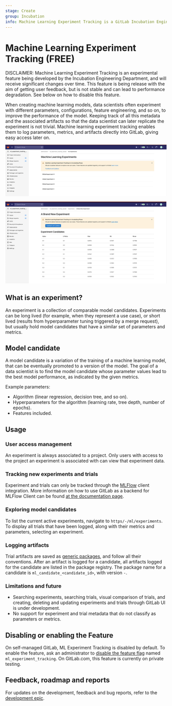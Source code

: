 ```yaml
---
stage: Create
group: Incubation
info: Machine Learning Experiment Tracking is a GitLab Incubation Engineering program. No technical writer assigned to this group.
---
```


# Machine Learning Experiment Tracking **(FREE)**

DISCLAIMER:
Machine Learning Experiment Tracking is an experimental feature being developed by the Incubation Engineering Department,
and will receive significant changes over time. This feature is being release with the aim of getting user feedback, but
is not stable and can lead to performance degradation. See below on how to disable this feature.

When creating machine learning models, data scientists often experiment with different parameters, configurations, feature
engineering, and so on, to improve the performance of the model. Keeping track of all this metadata and the associated
artifacts so that the data scientist can later replicate the experiment is not trivial. Machine learning experiment
tracking enables them to log parameters, metrics, and artifacts directly into GitLab, giving easy access later on.

![List of Experiments](img/experiments.png)

![Experiment Candidates](img/candidates.png)

## What is an experiment?

An experiment is a collection of comparable model candidates. Experiments can be long lived (for example, when they represent
a use case), or short lived (results from hyperparameter tuning triggered by a merge request), but usually hold model candidates
that have a similar set of parameters and metrics.

## Model candidate

A model candidate is a variation of the training of a machine learning model, that can be eventually promoted to a version
of the model. The goal of a data scientist is to find the model candidate whose parameter values lead to the best model
performance, as indicated by the given metrics.

Example parameters:

- Algorithm (linear regression, decision tree, and so on).
- Hyperparameters for the algorithm (learning rate, tree depth, number of epochs).
- Features included.

## Usage

### User access management

An experiment is always associated to a project. Only users with access to the project an experiment is associated with
can view that experiment data.

### Tracking new experiments and trials

Experiment and trials can only be tracked through the [MLFlow](https://www.mlflow.org/docs/latest/tracking.html) client
integration. More information on how to use GitLab as a backend for MLFlow Client can be found [at the documentation page](../../integrations/mlflow_client.md).

### Exploring model candidates

To list the current active experiments, navigate to `https/-/ml/experiments`. To display all trials
that have been logged, along with their metrics and parameters, selecting an experiment.

### Logging artifacts

Trial artifacts are saved as [generic packages](../../../packages/generic_packages/index.md), and follow all their
conventions. After an artifact is logged for a candidate, all artifacts logged for the candidate are listed in the
package registry. The package name for a candidate is `ml_candidate_<candidate_id>`, with version `-`.

### Limitations and future

- Searching experiments, searching trials, visual comparison of trials, and creating, deleting and updating experiments and trials through GitLab UI is under development.
- No support for experiment and trial metadata that do not classify as parameters or metrics.

## Disabling or enabling the Feature

On self-managed GitLab, ML Experiment Tracking is disabled by default. To enable the feature, ask an administrator to [disable the feature flag](../../../../administration/feature_flags.md) named `ml_experiment_tracking`.
On GitLab.com, this feature is currently on private testing.

## Feedback, roadmap and reports

For updates on the development, feedback and bug reports, refer to the [development epic](https://gitlab.com/groups/gitlab-org/-/epics/8560).
